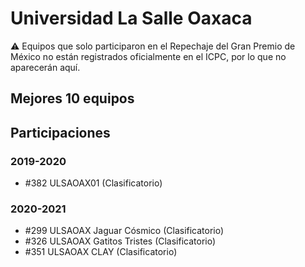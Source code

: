 # Universidad La Salle Oaxaca

:warning: Equipos que solo participaron en el Repechaje del Gran Premio de México no están registrados oficialmente en el ICPC, por lo que no aparecerán aquí.

## Mejores 10 equipos


## Participaciones

### 2019-2020

- #382 ULSAOAX01 (Clasificatorio)

### 2020-2021

- #299 ULSAOAX Jaguar Cósmico (Clasificatorio)
- #326 ULSAOAX Gatitos Tristes (Clasificatorio)
- #351 ULSAOAX CLAY (Clasificatorio)



